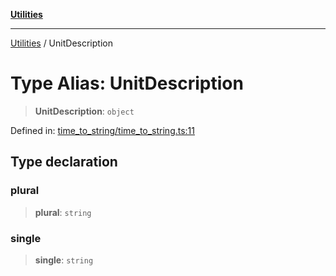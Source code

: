 [**Utilities**](../README.md)

***

[Utilities](../README.md) / UnitDescription

# Type Alias: UnitDescription

> **UnitDescription**: `object`

Defined in: [time\_to\_string/time\_to\_string.ts:11](https://github.com/noobiept/utilities/blob/fa81d9116003a677f25866bee864bc30213a9352/source/time_to_string/time_to_string.ts#L11)

## Type declaration

### plural

> **plural**: `string`

### single

> **single**: `string`
